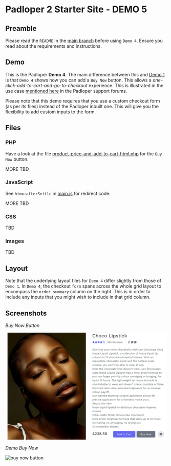 ﻿# Padloper 2 Starter Site - DEMO 5

## Preamble

Please read the `README` in the [main branch](https://github.com/kongondo/Padloper2Starter) before using `Demo 4`. Ensure you read about the requirements and instructions.

## Demo

This is the Padloper **Demo 4**. The main difference between this and [Demo 1](https://github.com/kongondo/Padloper2Starter/tree/demo-1) is that `Demo 4` shows how you can add a `Buy Now` button. This allows a *one-click-add-to-cart-and-go-to-checkout* experience. This is illustrated in the use case [mentioned here](https://processwire.com/talk/topic/27465-redirect-to-checkout-after-add-to-cart/) in the Padloper support forums.

Please note that this demo requires that you use a custom checkout form (as per its files) instead of the Padloper inbuilt one. This will give you the flexibility to add custom inputs to the form.

## Files

### PHP

Have a look at the file [product-price-and-add-to-cart-html.php](/templates/partials/product-price-and-add-to-cart-html.php) for the `Buy Now` button.

MORE TBD

### JavaScript

See `htmx:afterSettle` in [main.js](/templates/scripts/main.js) for redirect code.

MORE TBD

### CSS

TBD

### Images

TBD

## Layout

Note that the underlying layout files for `Demo 4` differ slightly from those of `Demo 1`. In `Demo 4`, the checkout `form` spans across the whole grid layout to encompass the `order summary` column on the right. This is in order to include any inputs that you might wish to include in that grid column.

## Screenshots

*Buy Now Button*

![buy now button](/_screenshots/buy_now_button.jpg)

*Demo Buy Now*

![buy now button](/_screenshots/buy_now_demo.gif)